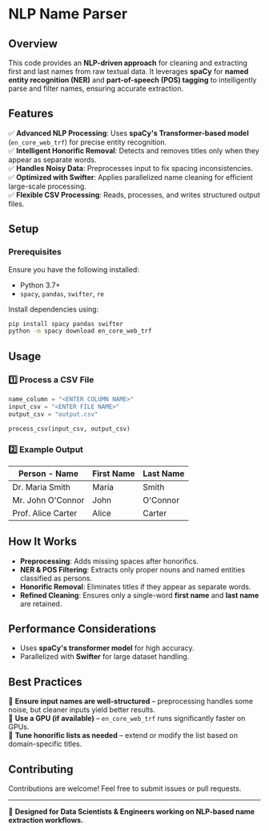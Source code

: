 # NLP Name Parser

## Overview

This code provides an **NLP-driven approach** for cleaning and extracting first and last names from raw textual data. It leverages **spaCy** for **named entity recognition (NER)** and **part-of-speech (POS) tagging** to intelligently parse and filter names, ensuring accurate extraction.

## Features

✅ **Advanced NLP Processing**: Uses **spaCy's Transformer-based model** (`en_core_web_trf`) for precise entity recognition.  
✅ **Intelligent Honorific Removal**: Detects and removes titles only when they appear as separate words.  
✅ **Handles Noisy Data**: Preprocesses input to fix spacing inconsistencies.  
✅ **Optimized with Swifter**: Applies parallelized name cleaning for efficient large-scale processing.  
✅ **Flexible CSV Processing**: Reads, processes, and writes structured output files.  

## Setup

### Prerequisites

Ensure you have the following installed:

- Python 3.7+
- `spacy`, `pandas`, `swifter`, `re`

Install dependencies using:

```sh
pip install spacy pandas swifter
python -m spacy download en_core_web_trf
```

## Usage

### 1️⃣ Process a CSV File

```python
name_column = "<ENTER COLUMN NAME>"
input_csv = "<ENTER FILE NAME>"
output_csv = "output.csv"

process_csv(input_csv, output_csv)
```

### 2️⃣ Example Output

| Person - Name       | First Name | Last Name |
|---------------------|------------|-----------|
| Dr. Maria Smith    | Maria      | Smith     |
| Mr. John O'Connor  | John       | O'Connor  |
| Prof. Alice Carter | Alice      | Carter    |

## How It Works

- **Preprocessing**: Adds missing spaces after honorifics.
- **NER & POS Filtering**: Extracts only proper nouns and named entities classified as persons.
- **Honorific Removal**: Eliminates titles if they appear as separate words.
- **Refined Cleaning**: Ensures only a single-word **first name** and **last name** are retained.

## Performance Considerations

- Uses **spaCy's transformer model** for high accuracy.
- Parallelized with **Swifter** for large dataset handling.

## Best Practices

🔹 **Ensure input names are well-structured** – preprocessing handles some noise, but cleaner inputs yield better results.  
🔹 **Use a GPU (if available)** – `en_core_web_trf` runs significantly faster on GPUs.  
🔹 **Tune honorific lists as needed** – extend or modify the list based on domain-specific titles.  

## Contributing

Contributions are welcome! Feel free to submit issues or pull requests.

---

🚀 **Designed for Data Scientists & Engineers working on NLP-based name extraction workflows.**
